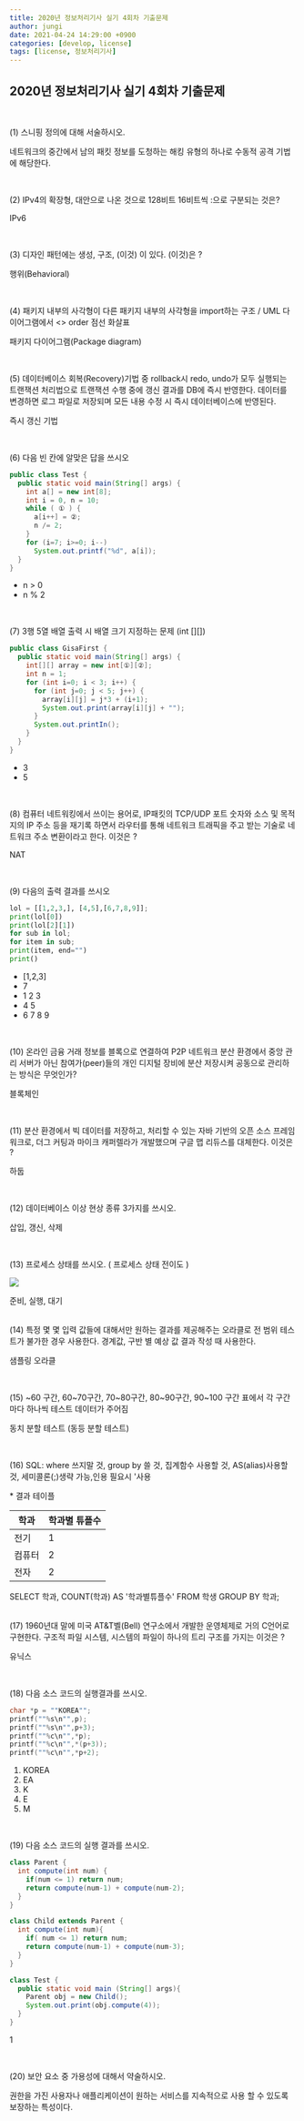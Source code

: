 ```yaml
---
title: 2020년 정보처리기사 실기 4회차 기출문제
author: jungi
date: 2021-04-24 14:29:00 +0900
categories: [develop, license]
tags: [license, 정보처리기사]
---
```


## 2020년 정보처리기사 실기 4회차 기출문제

<br />

(1) 스니핑 정의에 대해 서술하시오.

<p class="post-contents-value">
  네트워크의 중간에서 남의 패킷 정보를 도청하는 해킹 유형의 하나로 수동적 공격 기법에 해당한다.
</p>

<br />

(2) IPv4의 확장형, 대안으로 나온 것으로 128비트 16비트씩 :으로 구분되는 것은?

<p class="post-contents-value">
  IPv6
</p>

<br />

(3) 디자인 패턴에는 생성, 구조, (이것) 이 있다. (이것)은 ?

<p class="post-contents-value">
  행위(Behavioral)
</p>

<br />

(4) 패키지 내부의 사각형이 다른 패키지 내부의 사각형을 import하는 구조 / UML 다이어그램에서 <<import>> order 점선 화살표

<p class="post-contents-value">
  패키지 다이어그램(Package diagram)
</p>

<br />

(5) 데이터베이스 회복(Recovery)기법 중 rollback시 redo, undo가 모두 실행되는 트랜잭션 처리법으로 트랜잭션 수행 중에 갱신 결과를 DB에 즉시 반영한다. 데이터를 변경하면 로그 파일로 저장되며 모든 내용 수정 시 즉시 데이터베이스에 반영된다.

<p class="post-contents-value">
  즉시 갱신 기법
</p>

<br />

(6) 다음 빈 칸에 알맞은 답을 쓰시오

```java
public class Test {
  public static void main(String[] args) {
    int a[] = new int[8];
    int i = 0, n = 10;
    while ( ① ) {
      a[i++] = ②;
      n /= 2;
    }
    for (i=7; i>=0; i--)
      System.out.printf("%d", a[i]);
  }
}
```

<div class="post-contents-value">
  <ul>
    <li>
      n > 0
    </li>
    <li>
      n % 2
    </li>
  </ul>
</div>

<br />

(7) 3행 5열 배열 출력 시 배열 크기 지정하는 문제 (int [][])

```java
public class GisaFirst {
  public static void main(String[] args) {
    int[][] array = new int[①][②];
    int n = 1;
    for (int i=0; i < 3; i++) {
      for (int j=0; j < 5; j++) {
        array[i][j] = j*3 + (i+1);
        System.out.print(array[i][j] + "");
      }
      System.out.printIn();
    }
  }
}
```

<div class="post-contents-value">
  <ul>
    <li>
      3
    </li>
    <li>
      5
    </li>
  </ul>
</div>

<br />

(8) 컴퓨터 네트워킹에서 쓰이는 용어로, IP패킷의 TCP/UDP 포트 숫자와 소스 및 목적지의 IP 주소 등을 재기록 하면서 라우터를 통해 네트워크 트래픽을 주고 받는 기술로 네트워크 주소 변환이라고 한다. 이것은 ?

<p class="post-contents-value">
  NAT
</p>

<br />

(9) 다음의 출력 결과를 쓰시오

```python
lol = [[1,2,3,], [4,5],[6,7,8,9]];
print(lol[0])
print(lol[2][1])
for sub in lol;
for item in sub;
print(item, end="")
print()
```

<div class="post-contents-value">
  <ul>
    <li>
      [1,2,3]
    </li>
    <li>
      7
    </li>
    <li>
      1 2 3
    </li>
    <li>
      4 5 
    </li>
    <li>
      6 7 8 9 
    </li>
  </ul>
</div>

<br />

(10) 온라인 금융 거래 정보를 블록으로 연결하여 P2P 네트워크 분산 환경에서 중앙 관리 서버가 아닌 참여가(peer)들의 개인 디지털 장비에 분산 저장시켜 공동으로 관리하는 방식은 무엇인가?

<p class="post-contents-value">
  블록체인
</p>

<br />

(11) 분산 환경에서 빅 데이터를 저장하고, 처리할 수 있는 자바 기반의 오픈 소스 프레임 워크로, 더그 커팅과 마이크 캐퍼렐라가 개발했으며 구글 맵 리듀스를 대체한다. 이것은 ?

<p class="post-contents-value">
  하둡
</p>

<br />

(12) 데이터베이스 이상 현상 종류 3가지를 쓰시오.

<p class="post-contents-value">
  삽입, 갱신, 삭제
</p>

<br />

(13) 프로세스 상태를 쓰시오. ( 프로세스 상태 전이도 )

<img src="https://woovictory.github.io/img/state_of_process_os.png" />

<p class="post-contents-value">
  준비, 실행, 대기
</p>

<br />
(14) 특정 몇 몇 입력 값들에 대해서만 원하는 결과를 제공해주는 오라클로 전 범위 테스트가 불가한 경우 사용한다. 경계값, 구반 별 예상 값 결과 작성 때 사용한다.

<p class="post-contents-value">
  샘플링 오라클
</p>

<br />

(15) ~60 구간, 60~70구간, 70~80구간, 80~90구간, 90~100 구간 표에서 각 구간마다 하나씩 테스트 데이터가 주어짐

<p class="post-contents-value">
  동치 분할 테스트 (동등 분할 테스트)
</p>

<br />

(16) SQL: where 쓰지말 것, group by 쓸 것, 집계함수 사용할 것, AS(alias)사용할 것, 세미콜론(;)생략 가능,인용 필요시 '사용

\* 결과 테이플

| 학과   | 학과별 튜플수 |
| ------ | ------------- |
| 전기   | 1             |
| 컴퓨터 | 2             |
| 전자   | 2             |

<div class="post-contents-value">
  SELECT 학과, COUNT(학과) AS '학과별튜플수' FROM 학생 GROUP BY 학과;
</div>

<br />

(17) 1960년대 말에 미국 AT&T벨(Bell) 연구소에서 개발한 운영체제로 거의 C언어로 구현한다. 구조적 파일 시스템, 시스템의 파일이 하나의 트리 구조를 가지는 이것은 ?

<p class="post-contents-value">
  유닉스
</p>

<br />

(18) 다음 소스 코드의 실행결과를 쓰시오.

```c
char *p = ""KOREA"";
printf(""%s\n"",p);
printf(""%s\n"",p+3);
printf(""%c\n"",*p);
printf(""%c\n"",*(p+3));
printf(""%c\n"",*p+2);
```

<div class="post-contents-value">
  <ol>
    <li>
      KOREA
    </li>
    <li>
      EA
    </li>
    <li>
      K
    </li>
    <li>
      E
    </li>
    <li>
      M
    </li>
  </ol>
</div>

<br />

(19) 다음 소스 코드의 실행 결과를 쓰시오.

```java
class Parent {
  int compute(int num) {
    if(num <= 1) return num;
    return compute(num-1) + compute(num-2);
  }
}

class Child extends Parent {
  int compute(int num){
    if( num <= 1) return num;
    return compute(num-1) + compute(num-3);
  }
}

class Test {
  public static void main (String[] args){
    Parent obj = new Child();
    System.out.print(obj.compute(4));
  }
}
```

<p class="post-contents-value">
  1
</p>

<br />

(20) 보안 요소 중 가용성에 대해서 약술하시오.

<p class="post-contents-value">
  권한을 가진 사용자나 애플리케이션이 원하는 서비스를 지속적으로 사용 할 수 있도록 보장하는 특성이다.
</p>
